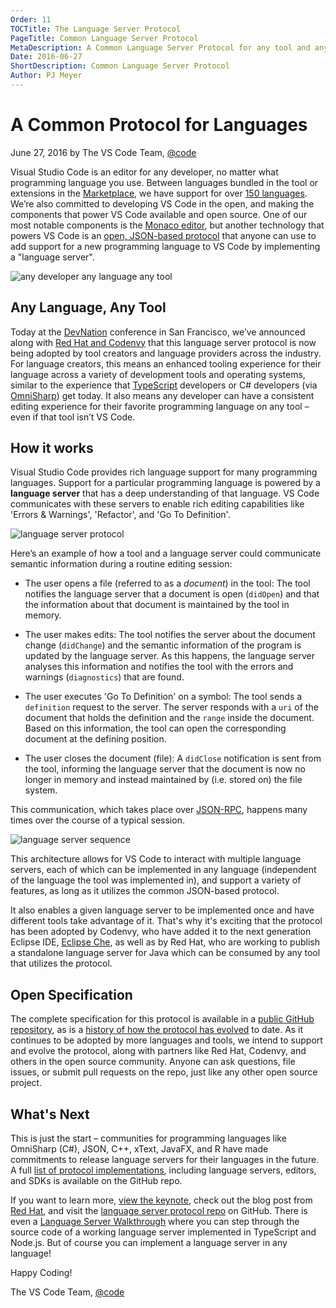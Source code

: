 ```yaml
---
Order: 11
TOCTitle: The Language Server Protocol 
PageTitle: Common Language Server Protocol 
MetaDescription: A Common Language Server Protocol for any tool and any language.
Date: 2016-06-27
ShortDescription: Common Language Server Protocol
Author: PJ Meyer
---
```


# A Common Protocol for Languages 

June 27, 2016 by The VS Code Team, [@code](https://twitter.com/code)

Visual Studio Code is an editor for any developer, no matter what programming language you use.  Between languages bundled in the tool or extensions in the [Marketplace](https://marketplace.visualstudio.com/VSCode), we have support for over [150 languages](/blogs/2016/04/14/vscode-1.0.md).  We’re also committed to developing VS Code in the open, and making the components that power VS Code available and open source.  One of our most notable components is the [Monaco editor](https://github.com/Microsoft/monaco-editor), but another technology that powers VS Code is an [open, JSON-based protocol](https://github.com/Microsoft/language-server-protocol) that anyone can use to add support for a new programming language to VS Code by implementing a "language server".

![any developer any language any tool](2016_06_27_any-developer-any-language-any-tool.png)

## Any Language, Any Tool

Today at the [DevNation](http://www.devnation.org) conference in San Francisco, we’ve announced along with [Red Hat and Codenvy](http://developers.redhat.com/blog/2016/06/27/a-common-interface-for-building-developer-tools) that this language server protocol is now being adopted by tool creators and language providers across the industry. For language creators, this means an enhanced tooling experience for their language across a variety of development tools and operating systems, similar to the experience that [TypeScript](http://typescriptlang.org) developers or C# developers (via [OmniSharp](http://omnisharp.net)) get today.  It also means any developer can have a consistent editing experience for their favorite programming language on any tool – even if that tool isn’t VS Code. 

## How it works

Visual Studio Code provides rich language support for many programming languages. Support for a particular programming language is powered by a **language server** that has a deep understanding of that language. VS Code communicates with these servers to enable rich editing capabilities like 'Errors & Warnings', 'Refactor', and 'Go To Definition'.

![language server protocol](2016_06_27_language-server-protocol.png)

Here’s an example of how a tool and a language server could communicate semantic information during a routine editing session: 

* The user opens a file (referred to as a *document*) in the tool: The tool notifies the language server that a document is open (`didOpen`) and that the information about that document is maintained by the tool in memory.

* The user makes edits: The tool notifies the server about the document change (`didChange`) and the semantic information of the program is updated by the language server. As this happens, the language server analyses this information and notifies the tool with the errors and warnings (`diagnostics`) that are found.

* The user executes 'Go To Definition' on a symbol: The tool sends a `definition` request to the server. The server responds with a `uri` of the document that holds the definition and the `range` inside the document. Based on this information, the tool can open the corresponding document at the defining position.

* The user closes the document (file): A `didClose` notification is sent from the tool, informing the language server that the document is now no longer in memory and instead maintained by (i.e. stored on) the file system.

This communication, which takes place over [JSON-RPC](http://www.jsonrpc.org/specification), happens many times over the course of a typical session.

![language server sequence](2016_06_27_language-server-sequence.png)

This architecture allows for VS Code to interact with multiple language servers, each of which can be implemented in any language (independent of the language the tool was implemented in), and support a variety of features, as long as it utilizes the common JSON-based protocol.

It also enables a given language server to be implemented once and have different tools take advantage of it. That's why it's exciting that the protocol has been adopted by Codenvy, who have added it to the next generation Eclipse IDE, [Eclipse Che](http://che.eclipse.org/eclipse-che-now-strategic-platform-red-hat), as well as by Red Hat, who are working to publish a standalone language server for Java which can be consumed by any tool that utilizes the protocol.

## Open Specification

The complete specification for this protocol is available in a [public GitHub repository](https://github.com/Microsoft/language-server-protocol), as is a [history of how the protocol has evolved](https://github.com/Microsoft/language-server-protocol/wiki/Protocol-History) to date. As it continues to be adopted by more languages and tools, we intend to support and evolve the protocol, along with partners like Red Hat, Codenvy, and others in the open source community. Anyone can ask questions, file issues, or submit pull requests on the repo, just like any other open source project.

## What's Next

This is just the start – communities for programming languages like OmniSharp (C#), JSON, C++, xText, JavaFX, and R have made commitments to release language servers for their languages in the future.  A full [list of protocol implementations](https://github.com/Microsoft/language-server-protocol/wiki/Protocol-Implementations), including language servers, editors, and SDKs is available on the GitHub repo.

If you want to learn more, [view the keynote](http://www.devnation.org/), check out the blog post from [Red Hat](http://developers.redhat.com/blog/2016/06/27/a-common-interface-for-building-developer-tools), and visit the [language server protocol repo](https://github.com/microsoft/language-server-protocol) on GitHub.  There is even a [Language Server Walkthrough](/docs/extensions/example-language-server.md) where you can step through the source code of a working language server implemented in TypeScript and Node.js. But of course you can implement a language server in any language!

Happy Coding!

The VS Code Team, [@code](https://twitter.com/code)